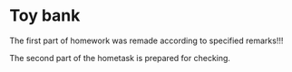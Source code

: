 # Toy bank

The first part of homework was remade according to specified remarks!!!

The second part of the hometask is prepared for checking.

